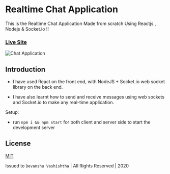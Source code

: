 # Realtime Chat Application

This is the Realtime Chat Application Made from scratch Using Reactjs , Nodejs & Socket.io !! 

### [Live Site](https://web-codegrammer-realtime-chat-app.netlify.app/)

![Chat Application](https://i.ibb.co/h1PK3gX/chat-app.png)

## Introduction
- I have used React on the front end, with NodeJS + Socket.io web socket library on the back end. 

- I have also learnt how to send and receive messages using web sockets and Socket.io to make any real-time application.

Setup:
- run ```npm i && npm start``` for both client and server side to start the development server

## License 

[MIT](https://github.com/web-codegrammer/Real-Time-Chat-App/blob/master/LICENSE)

Issued to ```Devanshu Vashishtha``` | All Rights Reserved | 2020
